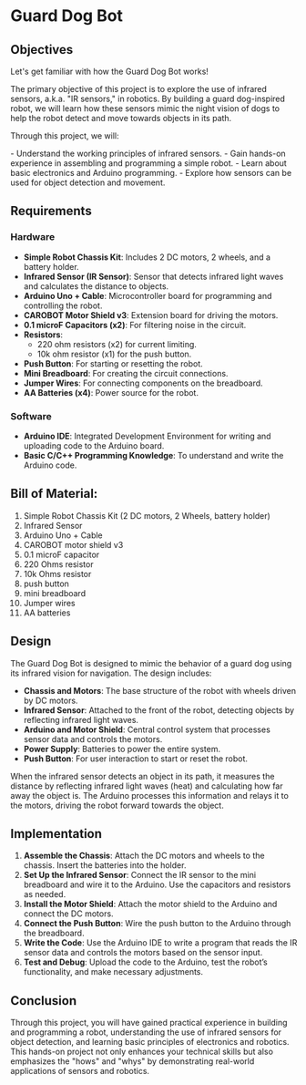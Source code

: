 # Guard Dog Bot

## Objectives

<p>Let's get familiar with how the Guard Dog Bot works!</p>

<p>The primary objective of this project is to explore the use of infrared sensors, a.k.a. "IR sensors," in robotics. By building a guard dog-inspired robot, we will learn how these sensors mimic the night vision of dogs to help the robot detect and move towards objects in its path.</p>

<p>Through this project, we will:</p>
- Understand the working principles of infrared sensors.
- Gain hands-on experience in assembling and programming a simple robot.
- Learn about basic electronics and Arduino programming.
- Explore how sensors can be used for object detection and movement.

## Requirements
### Hardware
- **Simple Robot Chassis Kit**: Includes 2 DC motors, 2 wheels, and a battery holder.
- **Infrared Sensor (IR Sensor)**: Sensor that detects infrared light waves and calculates the distance to objects.
- **Arduino Uno + Cable**: Microcontroller board for programming and controlling the robot.
- **CAROBOT Motor Shield v3**: Extension board for driving the motors.
- **0.1 microF Capacitors (x2)**: For filtering noise in the circuit.
- **Resistors**:
  - 220 ohm resistors (x2) for current limiting.
  - 10k ohm resistor (x1) for the push button.
- **Push Button**: For starting or resetting the robot.
- **Mini Breadboard**: For creating the circuit connections.
- **Jumper Wires**: For connecting components on the breadboard.
- **AA Batteries (x4)**: Power source for the robot.

### Software
- **Arduino IDE**: Integrated Development Environment for writing and uploading code to the Arduino board.
- **Basic C/C++ Programming Knowledge**: To understand and write the Arduino code.

## Bill of Material:
1. Simple Robot Chassis Kit (2 DC motors, 2 Wheels, battery holder)
2. Infrared Sensor
3. Arduino Uno + Cable
4. CAROBOT motor shield v3
5. 0.1 microF capacitor
6. 220 Ohms resistor
7. 10k Ohms resistor
8. push button
9. mini breadboard
10. Jumper wires
11. AA batteries

## Design
The Guard Dog Bot is designed to mimic the behavior of a guard dog using its infrared vision for navigation. The design includes:
- **Chassis and Motors**: The base structure of the robot with wheels driven by DC motors.
- **Infrared Sensor**: Attached to the front of the robot, detecting objects by reflecting infrared light waves.
- **Arduino and Motor Shield**: Central control system that processes sensor data and controls the motors.
- **Power Supply**: Batteries to power the entire system.
- **Push Button**: For user interaction to start or reset the robot.

When the infrared sensor detects an object in its path, it measures the distance by reflecting infrared light waves (heat) and calculating how far away the object is. The Arduino processes this information and relays it to the motors, driving the robot forward towards the object.

## Implementation
1. **Assemble the Chassis**: Attach the DC motors and wheels to the chassis. Insert the batteries into the holder.
2. **Set Up the Infrared Sensor**: Connect the IR sensor to the mini breadboard and wire it to the Arduino. Use the capacitors and resistors as needed.
3. **Install the Motor Shield**: Attach the motor shield to the Arduino and connect the DC motors.
4. **Connect the Push Button**: Wire the push button to the Arduino through the breadboard.
5. **Write the Code**: Use the Arduino IDE to write a program that reads the IR sensor data and controls the motors based on the sensor input.
6. **Test and Debug**: Upload the code to the Arduino, test the robot’s functionality, and make necessary adjustments.

## Conclusion
Through this project, you will have gained practical experience in building and programming a robot, understanding the use of infrared sensors for object detection, and learning basic principles of electronics and robotics. This hands-on project not only enhances your technical skills but also emphasizes the "hows" and "whys" by demonstrating real-world applications of sensors and robotics.
